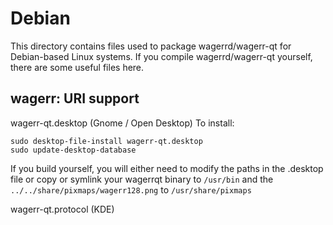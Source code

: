 
Debian
====================
This directory contains files used to package wagerrd/wagerr-qt
for Debian-based Linux systems. If you compile wagerrd/wagerr-qt yourself, there are some useful files here.

## wagerr: URI support ##


wagerr-qt.desktop  (Gnome / Open Desktop)
To install:

	sudo desktop-file-install wagerr-qt.desktop
	sudo update-desktop-database

If you build yourself, you will either need to modify the paths in
the .desktop file or copy or symlink your wagerrqt binary to `/usr/bin`
and the `../../share/pixmaps/wagerr128.png` to `/usr/share/pixmaps`

wagerr-qt.protocol (KDE)

